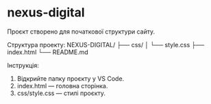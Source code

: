 # nexus-digital

Проєкт створено для початкової структури сайту.

Структура проекту:
NEXUS-DIGITAL/
├── css/
│   └── style.css
├── index.html
└── README.md

Інструкція:
1. Відкрийте папку проєкту у VS Code.
2. index.html — головна сторінка.
3. css/style.css — стилі проєкту.